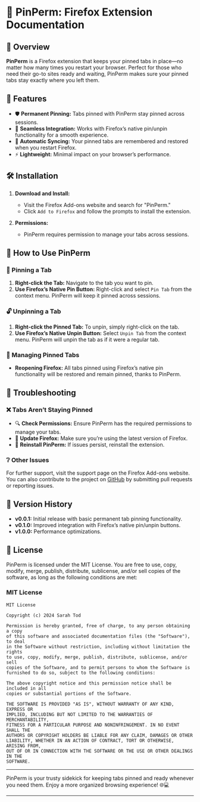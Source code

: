 
# 🚀 **PinPerm**: Firefox Extension Documentation

## 🌟 Overview

**PinPerm** is a Firefox extension that keeps your pinned tabs in place—no matter how many times you restart your browser. Perfect for those who need their go-to sites ready and waiting, PinPerm makes sure your pinned tabs stay exactly where you left them.

## 🎯 Features

- 🛡️ **Permanent Pinning:** Tabs pinned with PinPerm stay pinned across sessions.
- 🧩 **Seamless Integration:** Works with Firefox’s native pin/unpin functionality for a smooth experience.
- 🔄 **Automatic Syncing:** Your pinned tabs are remembered and restored when you restart Firefox.
- ⚡ **Lightweight:** Minimal impact on your browser’s performance.

## 🛠️ Installation

1. **Download and Install:**
   - Visit the Firefox Add-ons website and search for "PinPerm."
   - Click `Add to Firefox` and follow the prompts to install the extension.

2. **Permissions:**
   - PinPerm requires permission to manage your tabs across sessions.

## 📌 How to Use PinPerm

### 📍 Pinning a Tab

1. **Right-click the Tab:** Navigate to the tab you want to pin.
2. **Use Firefox’s Native Pin Button:** Right-click and select `Pin Tab` from the context menu. PinPerm will keep it pinned across sessions.

### 🔓 Unpinning a Tab

1. **Right-click the Pinned Tab:** To unpin, simply right-click on the tab.
2. **Use Firefox’s Native Unpin Button:** Select `Unpin Tab` from the context menu. PinPerm will unpin the tab as if it were a regular tab.

### 📑 Managing Pinned Tabs

- **Reopening Firefox:** All tabs pinned using Firefox’s native pin functionality will be restored and remain pinned, thanks to PinPerm.

## 🐞 Troubleshooting

### ❌ Tabs Aren’t Staying Pinned

- 🔍 **Check Permissions:** Ensure PinPerm has the required permissions to manage your tabs.
- 🔄 **Update Firefox:** Make sure you’re using the latest version of Firefox.
- 🔧 **Reinstall PinPerm:** If issues persist, reinstall the extension.

### ❔ Other Issues

For further support, visit the support page on the Firefox Add-ons website. You can also contribute to the project on [GitHub](#) by submitting pull requests or reporting issues.

## 📅 Version History

- **v0.0.1:** Initial release with basic permanent tab pinning functionality.
- **v0.1.0:** Improved integration with Firefox’s native pin/unpin buttons.
- **v1.0.0:** Performance optimizations.

## 📜 License

PinPerm is licensed under the MIT License. You are free to use, copy, modify, merge, publish, distribute, sublicense, and/or sell copies of the software, as long as the following conditions are met:

### MIT License

```text
MIT License

Copyright (c) 2024 Sarah Tod

Permission is hereby granted, free of charge, to any person obtaining a copy
of this software and associated documentation files (the "Software"), to deal
in the Software without restriction, including without limitation the rights
to use, copy, modify, merge, publish, distribute, sublicense, and/or sell
copies of the Software, and to permit persons to whom the Software is
furnished to do so, subject to the following conditions:

The above copyright notice and this permission notice shall be included in all
copies or substantial portions of the Software.

THE SOFTWARE IS PROVIDED "AS IS", WITHOUT WARRANTY OF ANY KIND, EXPRESS OR
IMPLIED, INCLUDING BUT NOT LIMITED TO THE WARRANTIES OF MERCHANTABILITY,
FITNESS FOR A PARTICULAR PURPOSE AND NONINFRINGEMENT. IN NO EVENT SHALL THE
AUTHORS OR COPYRIGHT HOLDERS BE LIABLE FOR ANY CLAIM, DAMAGES OR OTHER
LIABILITY, WHETHER IN AN ACTION OF CONTRACT, TORT OR OTHERWISE, ARISING FROM,
OUT OF OR IN CONNECTION WITH THE SOFTWARE OR THE USE OR OTHER DEALINGS IN THE
SOFTWARE.
```

---

PinPerm is your trusty sidekick for keeping tabs pinned and ready whenever you need them. Enjoy a more organized browsing experience! 🌐💻

---
